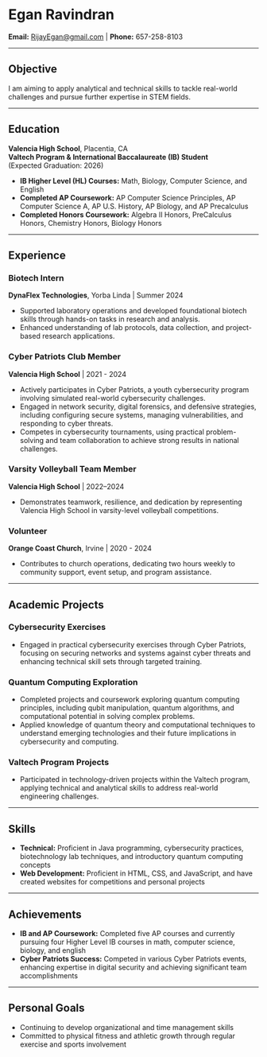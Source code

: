 # Egan Ravindran
**Email:** RijayEgan@gmail.com | **Phone:** 657-258-8103  

---

## Objective
I am aiming to apply analytical and technical skills to tackle real-world challenges and pursue further expertise in STEM fields.

---

## Education
**Valencia High School**, Placentia, CA  
**Valtech Program & International Baccalaureate (IB) Student**  
(Expected Graduation: 2026)  
- **IB Higher Level (HL) Courses:** Math, Biology, Computer Science, and English  
- **Completed AP Coursework:** AP Computer Science Principles, AP Computer Science A, AP U.S. History, AP Biology, and AP Precalculus  
- **Completed Honors Coursework:** Algebra II Honors, PreCalculus Honors, Chemistry Honors, Biology Honors  

---

## Experience

### Biotech Intern  
**DynaFlex Technologies**, Yorba Linda | Summer 2024  
- Supported laboratory operations and developed foundational biotech skills through hands-on tasks in research and analysis.
- Enhanced understanding of lab protocols, data collection, and project-based research applications.

### Cyber Patriots Club Member  
**Valencia High School** | 2021 - 2024  
- Actively participates in Cyber Patriots, a youth cybersecurity program involving simulated real-world cybersecurity challenges.
- Engaged in network security, digital forensics, and defensive strategies, including configuring secure systems, managing vulnerabilities, and responding to cyber threats.
- Competes in cybersecurity tournaments, using practical problem-solving and team collaboration to achieve strong results in national challenges.

### Varsity Volleyball Team Member  
**Valencia High School** | 2022–2024  
- Demonstrates teamwork, resilience, and dedication by representing Valencia High School in varsity-level volleyball competitions.

### Volunteer  
**Orange Coast Church**, Irvine | 2020 - 2024  
- Contributes to church operations, dedicating two hours weekly to community support, event setup, and program assistance.

---

## Academic Projects

### Cybersecurity Exercises  
- Engaged in practical cybersecurity exercises through Cyber Patriots, focusing on securing networks and systems against cyber threats and enhancing technical skill sets through targeted training.

### Quantum Computing Exploration  
- Completed projects and coursework exploring quantum computing principles, including qubit manipulation, quantum algorithms, and computational potential in solving complex problems.
- Applied knowledge of quantum theory and computational techniques to understand emerging technologies and their future implications in cybersecurity and computing.

### Valtech Program Projects  
- Participated in technology-driven projects within the Valtech program, applying technical and analytical skills to address real-world engineering challenges.

---

## Skills
- **Technical:** Proficient in Java programming, cybersecurity practices, biotechnology lab techniques, and introductory quantum computing concepts  
- **Web Development:** Proficient in HTML, CSS, and JavaScript, and have created websites for competitions and personal projects  

---

## Achievements
- **IB and AP Coursework:** Completed five AP courses and currently pursuing four Higher Level IB courses in math, computer science, biology, and english  
- **Cyber Patriots Success:** Competed in various Cyber Patriots events, enhancing expertise in digital security and achieving significant team accomplishments  

---

## Personal Goals
- Continuing to develop organizational and time management skills  
- Committed to physical fitness and athletic growth through regular exercise and sports involvement  
